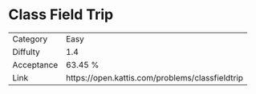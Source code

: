 # Class Field Trip

<table>
    <tr>
        <td>Category</td>
        <td>Easy</td>
    </tr>
    <tr>
        <td>Diffulty</td>
        <td>1.4</td>
    </tr>
    <tr>
        <td>Acceptance</td>
        <td>63.45 %</td>
    </tr>
    <tr>
        <td>Link</td>
        <td>https://open.kattis.com/problems/classfieldtrip</td>
    </tr>
</table>